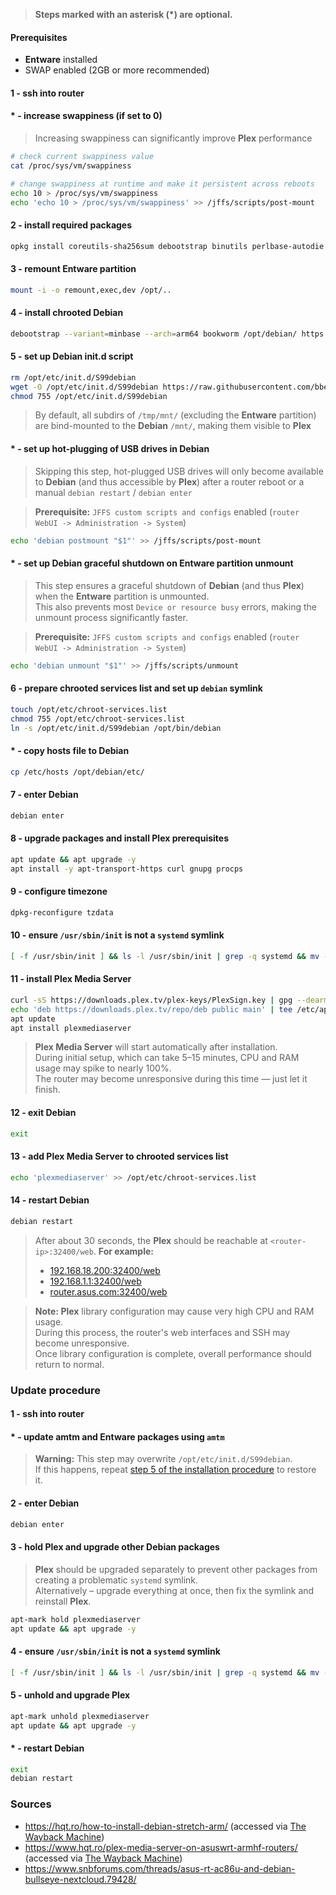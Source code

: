 > **Steps marked with an asterisk (\*) are optional.**

#### Prerequisites

- **Entware** installed
- SWAP enabled (2GB or more recommended)

#### 1 - ssh into router

#### \* - increase swappiness (if set to 0)

> Increasing swappiness can significantly improve **Plex** performance

```bash
# check current swappiness value
cat /proc/sys/vm/swappiness

# change swappiness at runtime and make it persistent across reboots
echo 10 > /proc/sys/vm/swappiness
echo 'echo 10 > /proc/sys/vm/swappiness' >> /jffs/scripts/post-mount
```

#### 2 - install required packages

```bash
opkg install coreutils-sha256sum debootstrap binutils perlbase-autodie
```

#### 3 - remount Entware partition

```bash
mount -i -o remount,exec,dev /opt/..
```

#### 4 - install chrooted Debian

```bash
debootstrap --variant=minbase --arch=arm64 bookworm /opt/debian/ https://ftp.debian.org/debian/
```

#### 5 - set up Debian init.d script

```bash
rm /opt/etc/init.d/S99debian
wget -O /opt/etc/init.d/S99debian https://raw.githubusercontent.com/bbeny123/Plex_Asuswrt-Merlin/main/init-debian.sh
chmod 755 /opt/etc/init.d/S99debian
```

> By default, all subdirs of `/tmp/mnt/` (excluding the **Entware** partition) are bind-mounted to the **Debian**
`/mnt/`, making them visible to **Plex**

#### \* - set up hot-plugging of USB drives in Debian

> Skipping this step, hot-plugged USB drives will only become available to **Debian** (and thus accessible by **Plex**)
> after a router reboot or a manual `debian restart` / `debian enter`

> **Prerequisite:** `JFFS custom scripts and configs` enabled (`router WebUI -> Administration -> System`)

```bash
echo 'debian postmount "$1"' >> /jffs/scripts/post-mount
```

#### \* - set up Debian graceful shutdown on Entware partition unmount

> This step ensures a graceful shutdown of **Debian** (and thus **Plex**) when the **Entware** partition is unmounted.  
> This also prevents most `Device or resource busy` errors, making the unmount process significantly faster.

> **Prerequisite:** `JFFS custom scripts and configs` enabled (`router WebUI -> Administration -> System`)

```bash
echo 'debian unmount "$1"' >> /jffs/scripts/unmount
```

#### 6 - prepare chrooted services list and set up `debian` symlink

```bash
touch /opt/etc/chroot-services.list
chmod 755 /opt/etc/chroot-services.list
ln -s /opt/etc/init.d/S99debian /opt/bin/debian
```

#### \* - copy hosts file to Debian

```bash
cp /etc/hosts /opt/debian/etc/
```

#### 7 - enter Debian

```bash
debian enter
```

#### 8 - upgrade packages and install Plex prerequisites

```bash
apt update && apt upgrade -y
apt install -y apt-transport-https curl gnupg procps
```

#### 9 - configure timezone

```bash
dpkg-reconfigure tzdata

```

#### 10 - ensure `/usr/sbin/init` is not a `systemd` symlink

```bash
[ -f /usr/sbin/init ] && ls -l /usr/sbin/init | grep -q systemd && mv -f /usr/sbin/init /usr/sbin/init.bak
```

#### 11 - install Plex Media Server

```bash
curl -sS https://downloads.plex.tv/plex-keys/PlexSign.key | gpg --dearmor -o /etc/apt/trusted.gpg.d/plexmediaserver.gpg
echo 'deb https://downloads.plex.tv/repo/deb public main' | tee /etc/apt/sources.list.d/plexmediaserver.list
apt update
apt install plexmediaserver
```

> **Plex Media Server** will start automatically after installation.  
> During initial setup, which can take 5–15 minutes, CPU and RAM usage may spike to nearly 100%.  
> The router may become unresponsive during this time — just let it finish.

#### 12 - exit Debian

```bash
exit
```

#### 13 - add Plex Media Server to chrooted services list

```bash
echo 'plexmediaserver' >> /opt/etc/chroot-services.list
```

#### 14 - restart Debian

```bash
debian restart
```

> After about 30 seconds, the **Plex** should be reachable at `<router-ip>:32400/web`. **For example:**
> - [192.168.18.200:32400/web](http://192.168.18.200:32400/web)
> - [192.168.1.1:32400/web](http://192.168.1.1:32400/web)
> - [router.asus.com:32400/web](http://router.asus.com:32400/web)

> **Note: Plex** library configuration may cause very high CPU and RAM usage.  
> During this process, the router's web interfaces and SSH may become unresponsive.  
> Once library configuration is complete, overall performance should return to normal.

### Update procedure

#### 1 - ssh into router

#### \* - update amtm and Entware packages using `amtm`

> **Warning:** This step may overwrite `/opt/etc/init.d/S99debian`.  
> If this happens, repeat [step 5 of the installation procedure](#5---set-up-debian-initd-script) to restore it.

#### 2 - enter Debian

```bash
debian enter
```

#### 3 - hold Plex and upgrade other Debian packages

> **Plex** should be upgraded separately to prevent other packages from creating a problematic `systemd` symlink.  
> Alternatively – upgrade everything at once, then fix the symlink and reinstall **Plex**.

```bash
apt-mark hold plexmediaserver
apt update && apt upgrade -y
```

#### 4 - ensure `/usr/sbin/init` is not a `systemd` symlink

```bash
[ -f /usr/sbin/init ] && ls -l /usr/sbin/init | grep -q systemd && mv -f /usr/sbin/init /usr/sbin/init.bak
```

#### 5 - unhold and upgrade Plex

```bash
apt-mark unhold plexmediaserver
apt update && apt upgrade -y
```

#### \* - restart Debian

```bash
exit
debian restart
```

### Sources

- <https://hqt.ro/how-to-install-debian-stretch-arm/> (accessed
  via [The Wayback Machine](https://web.archive.org/web/20230511031803/https://hqt.ro/how-to-install-debian-stretch-arm/))
- <https://www.hqt.ro/plex-media-server-on-asuswrt-armhf-routers/> (accessed
  via [The Wayback Machine](https://web.archive.org/web/20230512030731/https://hqt.ro/plex-media-server-on-asuswrt-armhf-routers/))
- <https://www.snbforums.com/threads/asus-rt-ac86u-and-debian-bullseye-nextcloud.79428/>
